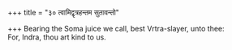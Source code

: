 +++
title = "३० त्वामिद्वृत्रहन्तम सुतावन्तो"

+++
Bearing the Soma juice we call, best Vrtra-slayer, unto thee:  
     For, Indra, thou art kind to us.